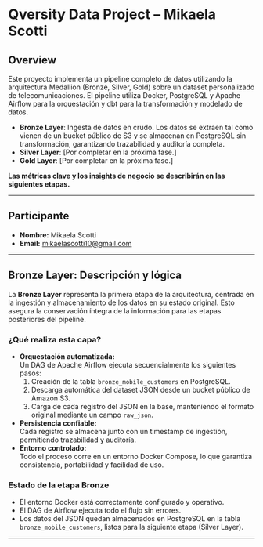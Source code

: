 # Qversity Data Project – Mikaela Scotti

## Overview

Este proyecto implementa un pipeline completo de datos utilizando la arquitectura Medallion (Bronze, Silver, Gold) sobre un dataset personalizado de telecomunicaciones. El pipeline utiliza Docker, PostgreSQL y Apache Airflow para la orquestación y dbt para la transformación y modelado de datos.

- **Bronze Layer**: Ingesta de datos en crudo. Los datos se extraen tal como vienen de un bucket público de S3 y se almacenan en PostgreSQL sin transformación, garantizando trazabilidad y auditoría completa.
- **Silver Layer**: [Por completar en la próxima fase.]
- **Gold Layer**: [Por completar en la próxima fase.]

**Las métricas clave y los insights de negocio se describirán en las siguientes etapas.**

---

## Participante

- **Nombre:** Mikaela Scotti  
- **Email:** mikaelascotti10@gmail.com

---

## Bronze Layer: Descripción y lógica

La **Bronze Layer** representa la primera etapa de la arquitectura, centrada en la ingestión y almacenamiento de los datos en su estado original. Esto asegura la conservación íntegra de la información para las etapas posteriores del pipeline.

### ¿Qué realiza esta capa?

- **Orquestación automatizada:**  
  Un DAG de Apache Airflow ejecuta secuencialmente los siguientes pasos:
    1. Creación de la tabla `bronze_mobile_customers` en PostgreSQL.
    2. Descarga automática del dataset JSON desde un bucket público de Amazon S3.
    3. Carga de cada registro del JSON en la base, manteniendo el formato original mediante un campo `raw_json`.
- **Persistencia confiable:**  
  Cada registro se almacena junto con un timestamp de ingestión, permitiendo trazabilidad y auditoría.
- **Entorno controlado:**  
  Todo el proceso corre en un entorno Docker Compose, lo que garantiza consistencia, portabilidad y facilidad de uso.

### Estado de la etapa Bronze

- El entorno Docker está correctamente configurado y operativo.
- El DAG de Airflow ejecuta todo el flujo sin errores.
- Los datos del JSON quedan almacenados en PostgreSQL en la tabla `bronze_mobile_customers`, listos para la siguiente etapa (Silver Layer).

---

